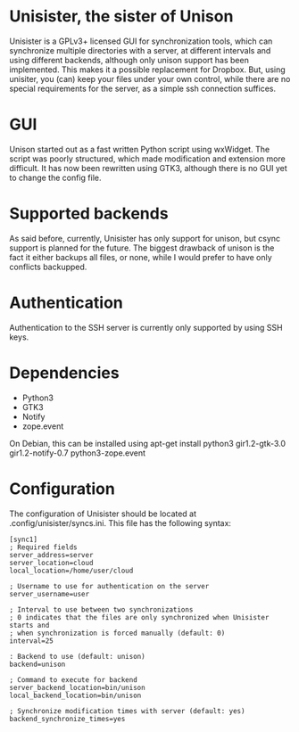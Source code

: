 Unisister, the sister of Unison
===============================
Unisister is a GPLv3+ licensed GUI for synchronization tools, which can synchronize multiple directories with a server, at different intervals and using different backends, although only unison support has been implemented. This makes it a possible replacement for Dropbox. But, using unisiter, you (can) keep your files under your own control, while there are no special requirements for the server, as a simple ssh connection suffices.

GUI
===
Unison started out as a fast written Python script using wxWidget. The script was poorly structured, which made modification and extension more difficult. It has now been rewritten using GTK3, although there is no GUI yet to change the config file.

Supported backends
==================
As said before, currently, Unisister has only support for unison, but csync support is planned for the future. The biggest drawback of unison is the fact it either backups all files, or none, while I would prefer to have only conflicts backupped.

Authentication
==============
Authentication to the SSH server is currently only supported by using SSH keys.

Dependencies
============
 - Python3
 - GTK3
 - Notify
 - zope.event

On Debian, this can be installed using apt-get install python3 gir1.2-gtk-3.0 gir1.2-notify-0.7 python3-zope.event

Configuration
=============
The configuration of Unisister should be located at .config/unisister/syncs.ini. This file has the following syntax:
```
[sync1]
; Required fields
server_address=server
server_location=cloud
local_location=/home/user/cloud

; Username to use for authentication on the server
server_username=user

; Interval to use between two synchronizations
; 0 indicates that the files are only synchronized when Unisister starts and
; when synchronization is forced manually (default: 0)
interval=25

: Backend to use (default: unison)
backend=unison

; Command to execute for backend
server_backend_location=bin/unison
local_backend_location=bin/unison

; Synchronize modification times with server (default: yes)
backend_synchronize_times=yes
```
